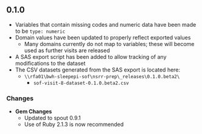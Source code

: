 ## 0.1.0

- Variables that contain missing codes and numeric data have been made to be `type: numeric`
- Domain values have been updated to properly reflect exported values
  - Many domains currently do not map to variables; these will become used as further visits are released
- A SAS export script has been added to allow tracking of any modifications to the dataset
- The CSV datasets generated from the SAS export is located here:
  - `\\rfa01\bwh-sleepepi-sof\nsrr-prep\_releases\0.1.0.beta2\`
    - `sof-visit-8-dataset-0.1.0.beta2.csv`
### Changes
- **Gem Changes**
  - Updated to spout 0.9.1
  - Use of Ruby 2.1.3 is now recommended
